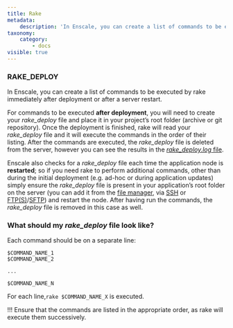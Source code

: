 ```yaml
---
title: Rake
metadata:
    description: 'In Enscale, you can create a list of commands to be executed by rake immediately after deployment or after a server restart. Learn more about the rake_deploy file.'
taxonomy:
    category:
        - docs
visible: true
---
```


### RAKE_DEPLOY

In Enscale, you can create a list of commands to be executed by rake immediately after deployment or after a server restart.

For commands to be executed **after deployment**, you will need to create your _rake\_deploy_ file and place it in your project’s root folder (archive or git repository). Once the deployment is finished, rake will read your _rake\_deploy_ file and it will execute the commands in the order of their listing. After the commands are executed, the _rake\_deploy_ file is deleted from the server, however you can see the results in the [_rake\_deploy.log_ file](/troubleshooting/log-files/view-log-files).

Enscale also checks for a _rake\_deploy_ file each time the application node is **restarted**; so if you need rake to perform additional commands, other than during the initial deployment (e.g. ad-hoc or during application updates) simply ensure the _rake\_deploy_ file is present in your application’s root folder on the server (you can add it from the [file manager](/features/file-manager), via [SSH](/access/connect-with-ssh) or [FTP(S)](/access/ftpftps)/[SFTP](/access/access-via-sftp)) and restart the node. After having run the commands, the _rake\_deploy_ file is removed in this case as well.

### What should my _rake\_deploy_ file look like?

Each command should be on a separate line:
```
$COMMAND_NAME_1
$COMMAND_NAME_2

...

$COMMAND_NAME_N
```

For each line,`rake $COMMAND_NAME_X` is executed.

!!! Ensure that the commands are listed in the appropriate order, as rake will execute them successively.

